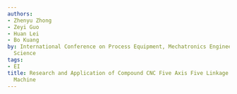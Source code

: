 ```yaml
---
authors:
- Zhenyu Zhong
- Zeyi Guo
- Huan Lei
- Bo Kuang
by: International Conference on Process Equipment, Mechatronics Engineering and Material
  Science
tags:
- EI
title: Research and Application of Compound CNC Five Axis Five Linkage Milling-grinding-all-in-one
  Machine
---
```

